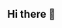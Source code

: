 ## Hi there 👋

<!--
**Redsoxin7/Redsoxin7** is a ✨ _special_ ✨ repository because its `README.md` (this file) appears on your GitHub profile.

Here are some ideas to get you started:

🔭 I’m currently working on the course work for the Code:You class in the Great State of Kentucky (go BIG BLUE!).
🌱 I’m currently learning how to work in GitHub.
- 👯 I’m looking to collaborate on ...
- 🤔 I’m looking for help with ...
- 💬 Ask me about ...
- 📫 How to reach me: ...
- 😄 Pronouns: ...
- ⚡ Fun fact: ...
-->
